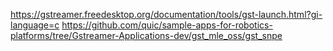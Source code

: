https://gstreamer.freedesktop.org/documentation/tools/gst-launch.html?gi-language=c
https://github.com/quic/sample-apps-for-robotics-platforms/tree/Gstreamer-Applications-dev/gst_mle_oss/gst_snpe
